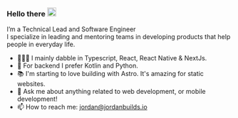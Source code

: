 ### Hello there <img src='https://d.tw93.fun/images/hi.gif' alt='Hi' width="20"/>

I’m a Technical Lead and Software Engineer
\
I specialize in leading and mentoring teams in developing products that help people in everyday life.

- 🧑🏻‍💻 I mainly dabble in Typescript, React, React Native & NextJs.
- 🐍 For backend I prefer Kotlin and Python.
- 📚 I'm starting to love building with Astro. It's amazing for static websites.
- 💬 Ask me about anything related to web development, or mobile development!
- 📫 How to reach me: jordan@jordanbuilds.io

